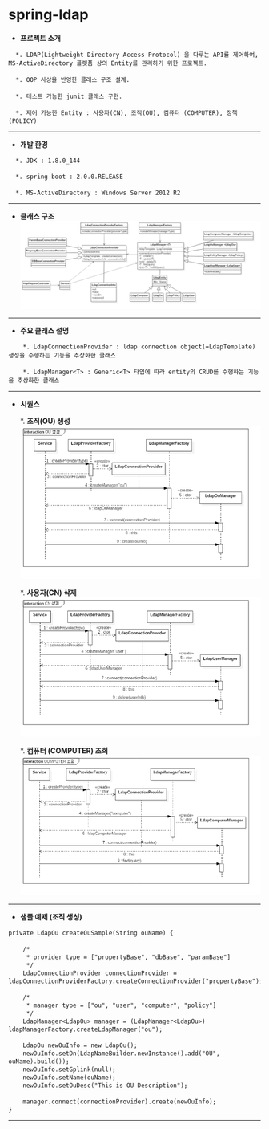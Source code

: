 # spring-ldap

* **프로젝트 소개**
```
  *. LDAP(Lightweight Directory Access Protocol) 을 다루는 API를 제어하여, MS-ActiveDirectory 플랫폼 상의 Entity를 관리하기 위한 프로젝트.

  *. OOP 사상을 반영한 클래스 구조 설계.

  *. 테스트 가능한 junit 클래스 구현.

  *. 제어 가능한 Entity : 사용자(CN), 조직(OU), 컴퓨터 (COMPUTER), 정책(POLICY)
```

-----------------------------------

* **개발 환경**
```
  *. JDK : 1.8.0_144
	
  *. spring-boot : 2.0.0.RELEASE
	
  *. MS-ActiveDirectory : Windows Server 2012 R2
```

-----------------------------------
	
* **클래스 구조**
![](/images/class.png)

-----------------------------------

* **주요 클래스 설명**
```    
    *. LdapConnectionProvider : ldap connection object(=LdapTemplate) 생성을 수행하는 기능을 추상화한 클래스
	
    *. LdapManager<T> : Generic<T> 타입에 따라 entity의 CRUD를 수행하는 기능을 추상화한 클래스
```

-----------------------------------

* **시퀀스**

  *. **조직(OU) 생성**	
  ![](/images/sequence_create.png)

  *. **사용자(CN) 삭제**
  ![](/images/sequence_delete.png)

  *. **컴퓨터 (COMPUTER) 조회**
  ![](/images/sequence_find.png)

-----------------------------------

* **샘플 예제 (조직 생성)**
```
private LdapOu createOuSample(String ouName) {
	
	/*
	 * provider type = ["propertyBase", "dbBase", "paramBase"]
	 */
	LdapConnectionProvider connectionProvider = ldapConnectionProviderFactory.createConnectionProvider("propertyBase");
	
	/*
	 * manager type = ["ou", "user", "computer", "policy"]
	 */
	LdapManager<LdapOu> manager = (LdapManager<LdapOu>) ldapManagerFactory.createLdapManager("ou");
	
	LdapOu newOuInfo = new LdapOu();
	newOuInfo.setDn(LdapNameBuilder.newInstance().add("OU", ouName).build());
	newOuInfo.setGplink(null);
	newOuInfo.setName(ouName);
	newOuInfo.setOuDesc("This is OU Description");
	
	manager.connect(connectionProvider).create(newOuInfo);
}
```

-----------------------------------